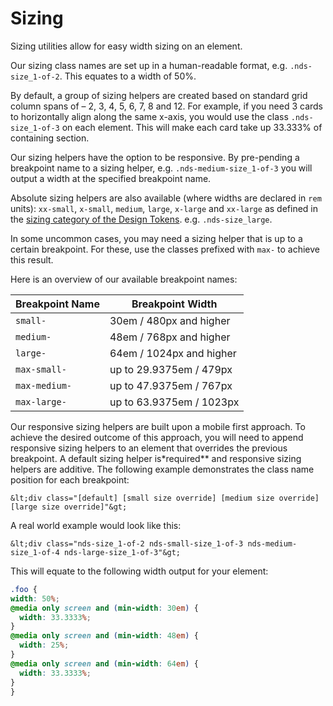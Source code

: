 # Sizing

Sizing utilities allow for easy width sizing on an element.

Our sizing class names are set up in a human-readable format, e.g. `.nds-size_1-of-2`. This equates to a width of 50%.

By default, a group of sizing helpers are created based on standard grid column spans of &ndash; 2, 3, 4, 5, 6, 7, 8 and 12. For example, if you need 3 cards to horizontally align along the same x-axis, you would use the class `.nds-size_1-of-3` on each element. This will make each card take up 33.333% of containing section.

Our sizing helpers have the option to be responsive. By pre-pending a breakpoint name to a sizing helper, e.g. `.nds-medium-size_1-of-3` you will output a width at the specified breakpoint name.

Absolute sizing helpers are also available (where widths are declared in `rem` units): `xx-small`, `x-small`, `medium`, `large`, `x-large` and `xx-large` as defined in the <a href="/design-tokens/#category-sizing">sizing category of the Design Tokens</a>. e.g. `.nds-size_large`.

In some uncommon cases, you may need a sizing helper that is up to a certain breakpoint. For these, use the classes prefixed with `max-` to achieve this result.

Here is an overview of our available breakpoint names:

| Breakpoint Name | Breakpoint Width         |
| --------------- | ------------------------ |
| `small-`        | 30em / 480px and higher  |
| `medium-`       | 48em / 768px and higher  |
| `large-`        | 64em / 1024px and higher |
| `max-small-`    | up to 29.9375em / 479px  |
| `max-medium-`   | up to 47.9375em / 767px  |
| `max-large-`    | up to 63.9375em / 1023px |

Our responsive sizing helpers are built upon a mobile first approach. To achieve the desired outcome of this approach, you will need to append responsive sizing helpers to an element that overrides the previous breakpoint. A default sizing helper is*required** and responsive sizing helpers are additive. The following example demonstrates the class name position for each breakpoint:

`&lt;div class="[default] [small size override] [medium size override] [large size override]"&gt;`

A real world example would look like this:

`&lt;div class="nds-size_1-of-2 nds-small-size_1-of-3 nds-medium-size_1-of-4 nds-large-size_1-of-3"&gt;`

This will equate to the following width output for your element:

```SCSS
.foo {
width: 50%;
@media only screen and (min-width: 30em) {
  width: 33.3333%;
}
@media only screen and (min-width: 48em) {
  width: 25%;
}
@media only screen and (min-width: 64em) {
  width: 33.3333%;
}
}
```
